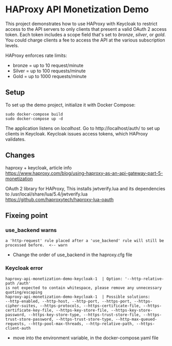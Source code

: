 # HAProxy API Monetization Demo

This project demonstrates how to use HAProxy with Keycloak to restrict access to the 
API servers to only clients that present a valid OAuth 2 access token. Each token
includes a scope field that's set to *bronze*, *silver*, or *gold*. You could charge
clients a fee to access the API at the various subscription levels.

HAProxy enforces rate limits:

- bronze = up to 10 request/minute
- Silver = up to 100 requests/minute
- Gold = up to 1000 requests/minute

Setup
-----

To set up the demo project, initialize it with Docker Compose:

```
sudo docker-compose build
sudo docker-compose up -d
```

The application listens on *localhost*. Go to http://localhost/auth/ to set up clients in Keycloak. Keycloak issues access tokens, which HAProxy validates.


Changes
-----
haproxy + keycloak, article info  
https://www.haproxy.com/blog/using-haproxy-as-an-api-gateway-part-5-monetization

OAuth 2 library for HAProxy, This installs jwtverify.lua and its dependencies to /usr/local/share/lua/5.4/jwtverify.lua  
https://github.com/haproxytech/haproxy-lua-oauth

## Fixeing point
### use_backend warns
```
a 'http-request' rule placed after a 'use_backend' rule will still be processed before.  <-- warn
```
- Change the order of use_backend in the haproxy.cfg file

### Keycloak error
```
haproxy-api-monetization-demo-keycloak-1  | Option: '--http-relative-path /auth' 
is not expected to contain whitespace, please remove any unnecessary quoting/escaping
haproxy-api-monetization-demo-keycloak-1  | Possible solutions: 
--http-enabled, --http-host, --http-port, --https-port, --https-cipher-suites, --https-protocols, --https-certificate-file, --https-certificate-key-file, --https-key-store-file, --https-key-store-password, --https-key-store-type, --https-trust-store-file, --https-trust-store-password, --https-trust-store-type, --http-max-queued-requests, --http-pool-max-threads, --http-relative-path, --https-client-auth
```
- move into the environment variable, in the docker-compose.yaml file

